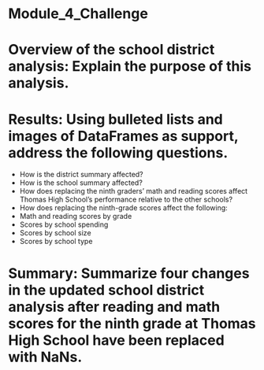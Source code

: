 # Module_4_Challenge

# Overview of the school district analysis: Explain the purpose of this analysis.

# Results: Using bulleted lists and images of DataFrames as support, address the following questions.

  - How is the district summary affected?
  - How is the school summary affected?
  - How does replacing the ninth graders’ math and reading scores affect Thomas High School’s performance relative to the other schools?
  - How does replacing the ninth-grade scores affect the following:
  - Math and reading scores by grade
  - Scores by school spending
  - Scores by school size
  - Scores by school type

# Summary: Summarize four changes in the updated school district analysis after reading and math scores for the ninth grade at Thomas High School have been replaced with NaNs.
